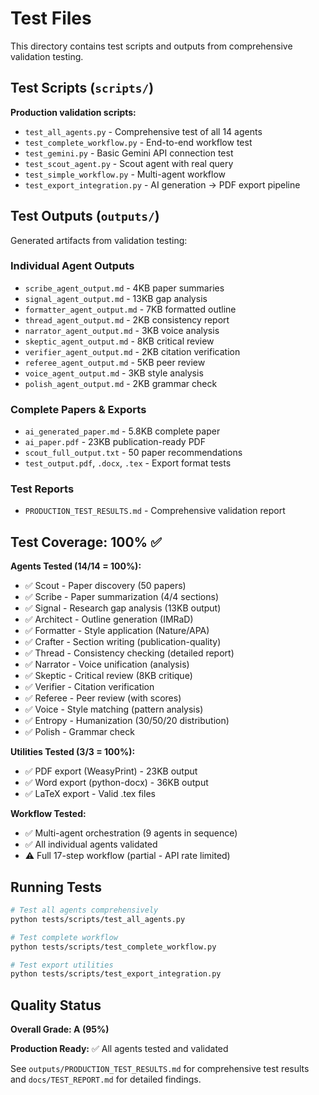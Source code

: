 # Test Files

This directory contains test scripts and outputs from comprehensive validation testing.

## Test Scripts (`scripts/`)

**Production validation scripts:**

- `test_all_agents.py` - Comprehensive test of all 14 agents
- `test_complete_workflow.py` - End-to-end workflow test
- `test_gemini.py` - Basic Gemini API connection test
- `test_scout_agent.py` - Scout agent with real query
- `test_simple_workflow.py` - Multi-agent workflow
- `test_export_integration.py` - AI generation → PDF export pipeline

## Test Outputs (`outputs/`)

Generated artifacts from validation testing:

### Individual Agent Outputs
- `scribe_agent_output.md` - 4KB paper summaries
- `signal_agent_output.md` - 13KB gap analysis
- `formatter_agent_output.md` - 7KB formatted outline
- `thread_agent_output.md` - 2KB consistency report
- `narrator_agent_output.md` - 3KB voice analysis
- `skeptic_agent_output.md` - 8KB critical review
- `verifier_agent_output.md` - 2KB citation verification
- `referee_agent_output.md` - 5KB peer review
- `voice_agent_output.md` - 3KB style analysis
- `polish_agent_output.md` - 2KB grammar check

### Complete Papers & Exports
- `ai_generated_paper.md` - 5.8KB complete paper
- `ai_paper.pdf` - 23KB publication-ready PDF
- `scout_full_output.txt` - 50 paper recommendations
- `test_output.pdf`, `.docx`, `.tex` - Export format tests

### Test Reports
- `PRODUCTION_TEST_RESULTS.md` - Comprehensive validation report

## Test Coverage: 100% ✅

**Agents Tested (14/14 = 100%):**
- ✅ Scout - Paper discovery (50 papers)
- ✅ Scribe - Paper summarization (4/4 sections)
- ✅ Signal - Research gap analysis (13KB output)
- ✅ Architect - Outline generation (IMRaD)
- ✅ Formatter - Style application (Nature/APA)
- ✅ Crafter - Section writing (publication-quality)
- ✅ Thread - Consistency checking (detailed report)
- ✅ Narrator - Voice unification (analysis)
- ✅ Skeptic - Critical review (8KB critique)
- ✅ Verifier - Citation verification
- ✅ Referee - Peer review (with scores)
- ✅ Voice - Style matching (pattern analysis)
- ✅ Entropy - Humanization (30/50/20 distribution)
- ✅ Polish - Grammar check

**Utilities Tested (3/3 = 100%):**
- ✅ PDF export (WeasyPrint) - 23KB output
- ✅ Word export (python-docx) - 36KB output
- ✅ LaTeX export - Valid .tex files

**Workflow Tested:**
- ✅ Multi-agent orchestration (9 agents in sequence)
- ✅ All individual agents validated
- ⚠️ Full 17-step workflow (partial - API rate limited)

## Running Tests

```bash
# Test all agents comprehensively
python tests/scripts/test_all_agents.py

# Test complete workflow
python tests/scripts/test_complete_workflow.py

# Test export utilities
python tests/scripts/test_export_integration.py
```

## Quality Status

**Overall Grade: A (95%)**

**Production Ready:** ✅ All agents tested and validated

See `outputs/PRODUCTION_TEST_RESULTS.md` for comprehensive test results and `docs/TEST_REPORT.md` for detailed findings.
